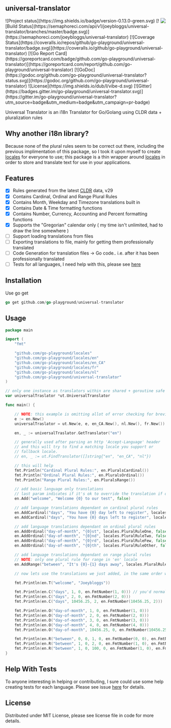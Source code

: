 ## universal-translator
<img align="right" src="https://raw.githubusercontent.com/go-playground/universal-translator/master/logo.png">
![Project status](https://img.shields.io/badge/version-0.13.0-green.svg)
[![Build Status](https://semaphoreci.com/api/v1/joeybloggs/universal-translator/branches/master/badge.svg)](https://semaphoreci.com/joeybloggs/universal-translator)
[![Coverage Status](https://coveralls.io/repos/github/go-playground/universal-translator/badge.svg)](https://coveralls.io/github/go-playground/universal-translator)
[![Go Report Card](https://goreportcard.com/badge/github.com/go-playground/universal-translator)](https://goreportcard.com/report/github.com/go-playground/universal-translator)
[![GoDoc](https://godoc.org/github.com/go-playground/universal-translator?status.svg)](https://godoc.org/github.com/go-playground/universal-translator)
![License](https://img.shields.io/dub/l/vibe-d.svg)
[![Gitter](https://badges.gitter.im/go-playground/universal-translator.svg)](https://gitter.im/go-playground/universal-translator?utm_source=badge&utm_medium=badge&utm_campaign=pr-badge)

Universal Translator is an i18n Translator for Go/Golang using CLDR data + pluralization rules

Why another i18n library?
--------------------------
Because none of the plural rules seem to be correct out there, including the previous implimentation of this package,
so I took it upon myself to create [locales](https://github.com/go-playground/locales) for everyone to use; this package 
is a thin wrapper around [locales](https://github.com/go-playground/locales) in order to store and translate text for 
use in your applications.

Features
--------
- [x] Rules generated from the latest [CLDR](http://cldr.unicode.org/index/downloads) data, v29
- [x] Contains Cardinal, Ordinal and Range Plural Rules
- [x] Contains Month, Weekday and Timezone translations built in
- [x] Contains Date & Time formatting functions
- [x] Contains Number, Currency, Accounting and Percent formatting functions
- [x] Supports the "Gregorian" calendar only ( my time isn't unlimited, had to draw the line somewhere )
- [ ] Support loading translations from files
- [ ] Exporting translations to file, mainly for getting them professionally translated
- [ ] Code Generation for translation files -> Go code.. i.e. after it has been professionally translated
- [ ] Tests for all languages, I need help with this, please see [here](https://github.com/go-playground/locales/issues/1)

Installation
-----------

Use go get 

```go
go get github.com/go-playground/universal-translator
```

Usage
-------
```go
package main

import (
	"fmt"

	"github.com/go-playground/locales"
	"github.com/go-playground/locales/en"
	"github.com/go-playground/locales/en_CA"
	"github.com/go-playground/locales/fr"
	"github.com/go-playground/locales/nl"
	"github.com/go-playground/universal-translator"
)

// only one instance as translators within are shared + goroutine safe
var universalTraslator *ut.UniversalTranslator

func main() {

	// NOTE: this example is omitting allot of error checking for brevity
	e := en.New()
	universalTraslator = ut.New(e, e, en_CA.New(), nl.New(), fr.New())

	en, _ := universalTraslator.GetTranslator("en")

	// generally used after parsing an http 'Accept-Language' header
	// and this will try to find a matching locale you support or
	// fallback locale.
	// en, _ := ut.FindTranslator([]string{"en", "en_CA", "nl"})

	// this will help
	fmt.Println("Cardinal Plural Rules:", en.PluralsCardinal())
	fmt.Println("Ordinal Plural Rules:", en.PluralsOrdinal())
	fmt.Println("Range Plural Rules:", en.PluralsRange())

	// add basic language only translations
	// last param indicates if it's ok to override the translation if one already exists
	en.Add("welcome", "Welcome {0} to our test", false)

	// add language translations dependant on cardinal plural rules
	en.AddCardinal("days", "You have {0} day left to register", locales.PluralRuleOne, false)
	en.AddCardinal("days", "You have {0} days left to register", locales.PluralRuleOther, false)

	// add language translations dependant on ordinal plural rules
	en.AddOrdinal("day-of-month", "{0}st", locales.PluralRuleOne, false)
	en.AddOrdinal("day-of-month", "{0}nd", locales.PluralRuleTwo, false)
	en.AddOrdinal("day-of-month", "{0}rd", locales.PluralRuleFew, false)
	en.AddOrdinal("day-of-month", "{0}th", locales.PluralRuleOther, false)

	// add language translations dependant on range plural rules
	// NOTE: only one plural rule for range in 'en' locale
	en.AddRange("between", "It's {0}-{1} days away", locales.PluralRuleOther, false)

	// now lets use the translations we just added, in the same order we added them

	fmt.Println(en.T("welcome", "Joeybloggs"))

	fmt.Println(en.C("days", 1, 0, en.FmtNumber(1, 0))) // you'd normally have variables defined for 1 and 0
	fmt.Println(en.C("days", 2, 0, en.FmtNumber(2, 0)))
	fmt.Println(en.C("days", 10456.25, 2, en.FmtNumber(10456.25, 2)))

	fmt.Println(en.O("day-of-month", 1, 0, en.FmtNumber(1, 0)))
	fmt.Println(en.O("day-of-month", 2, 0, en.FmtNumber(2, 0)))
	fmt.Println(en.O("day-of-month", 3, 0, en.FmtNumber(3, 0)))
	fmt.Println(en.O("day-of-month", 4, 0, en.FmtNumber(4, 0)))
	fmt.Println(en.O("day-of-month", 10456.25, 0, en.FmtNumber(10456.25, 0)))

	fmt.Println(en.R("between", 0, 0, 1, 0, en.FmtNumber(0, 0), en.FmtNumber(1, 0)))
	fmt.Println(en.R("between", 1, 0, 2, 0, en.FmtNumber(1, 0), en.FmtNumber(2, 0)))
	fmt.Println(en.R("between", 1, 0, 100, 0, en.FmtNumber(1, 0), en.FmtNumber(100, 0)))
}
```

Help With Tests
---------------
To anyone interesting in helping or contributing, I sure could use some help creating tests for each language.
Please see issue [here](https://github.com/go-playground/locales/issues/1) for details.

License
------
Distributed under MIT License, please see license file in code for more details.
